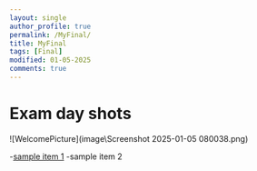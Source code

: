 ```yaml
---
layout: single
author_profile: true
permalink: /MyFinal/
title: MyFinal
tags: [Final]
modified: 01-05-2025
comments: true
---
```


# Exam day shots

![WelcomePicture](image\Screenshot 2025-01-05 080038.png)

-[sample item 1](https://fccourse.liara.run)
-sample item 2